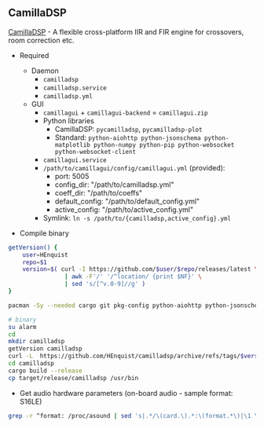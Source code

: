 CamillaDSP
---

[CamillaDSP](https://github.com/HEnquist/camilladsp) - A flexible cross-platform IIR and FIR engine for crossovers, room correction etc.

- Required
	- Daemon
		- `camilladsp`
		- `camilladsp.service`
		- `camilladsp.yml`
	- GUI
		- `camillagui` + `camillagui-backend` = `camillagui.zip`
		- Python libraries
			- CamillaDSP: `pycamilladsp`, `pycamilladsp-plot`
			- Standard: `python-aiohttp python-jsonschema python-matplotlib python-numpy python-pip python-websocket python-websocket-client`
		- `camillagui.service`
		- `/path/to/camillagui/config/camillagui.yml` (provided):
			- port: 5005
			- config_dir: "/path/to/camilladsp.yml"
			- coeff_dir: "/path/to/coeffs"
			- default_config: "/path/to/default_config.yml"
			- active_config: "/path/to/active_config.yml"
		- Symlink: `ln -s /path/to/{camilladsp,active_config}.yml`

- Compile binary
```sh
getVersion() {
	user=HEnquist
	repo=$1
	version=$( curl -I https://github.com/$user/$repo/releases/latest \
				| awk -F'/' '/^location/ {print $NF}' \
				| sed 's/[^v.0-9]//g' )
}

pacman -Sy --needed cargo git pkg-config python-aiohttp python-jsonschema python-matplotlib python-pip python-websocket-client

# binary
su alarm
cd
mkdir camilladsp
getVersion camilladsp
curl -L  https://github.com/HEnquist/camilladsp/archive/refs/tags/$version.tar.gz | bsdtar xf - -C camilladsp
cd camilladsp
cargo build --release
cp target/release/camilladsp /usr/bin
```

- Get audio hardware parameters (on-board audio - sample format: S16LE)
```sh
grep -r ^format: /proc/asound | sed 's|.*/\(card.\).*:\(format.*\)|\1 \2|'
```
